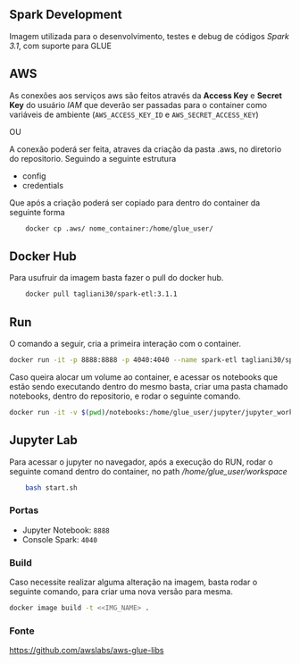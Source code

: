 ## Spark Development

Imagem utilizada para o desenvolvimento, testes e debug de códigos *Spark 3.1*, com suporte para GLUE

## AWS

As conexões aos serviços aws são feitos através da **Access Key** e **Secret Key** do usuário *IAM* que deverão ser passadas para o container como variáveis de ambiente (`AWS_ACCESS_KEY_ID` e `AWS_SECRET_ACCESS_KEY`)

OU

A conexão poderá ser feita, atraves da criação da pasta .aws, no diretorio do repositorio.
Seguindo a seguinte estrutura

 - config
 - credentials

Que após a criação poderá ser copiado para dentro do container da seguinte forma

```sh
    docker cp .aws/ nome_container:/home/glue_user/
```

## Docker Hub

Para usufruir da imagem basta fazer o pull do docker hub.

```sh
    docker pull tagliani30/spark-etl:3.1.1
```

## Run

O comando a seguir, cria a primeira interação com o container.

```sh
docker run -it -p 8888:8888 -p 4040:4040 --name spark-etl tagliani30/spark-etl:3.1.1
```

Caso queira alocar um volume ao container, e acessar os notebooks que estão sendo executando
dentro do mesmo basta, criar uma pasta chamado notebooks, dentro do repositorio, e rodar o seguinte comando.

```sh
docker run -it -v $(pwd)/notebooks:/home/glue_user/jupyter/jupyter_workspace -p 8888:8888 -p 4040:4040 --name spark-etl tagliani30/spark-etl:3.1.1
```

## Jupyter Lab

Para acessar o jupyter no navegador, após a execução do RUN, rodar o seguinte comand dentro do container, no path */home/glue_user/workspace*


```sh
    bash start.sh
```

### Portas

+ Jupyter Notebook: `8888`
+ Console Spark: `4040`

### Build

Caso necessite realizar alguma alteração na imagem, basta rodar o seguinte comando, para criar
uma nova versão para mesma.

```sh
docker image build -t <<IMG_NAME> .
```

### Fonte

https://github.com/awslabs/aws-glue-libs